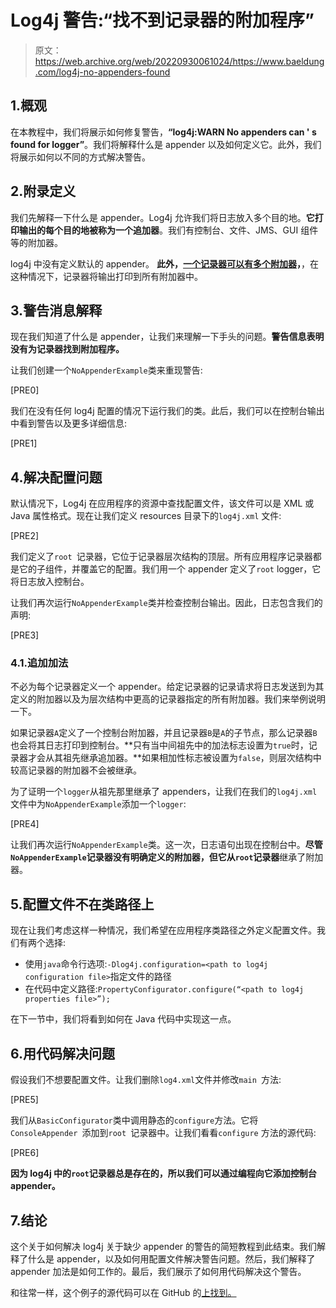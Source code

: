 # Log4j 警告:“找不到记录器的附加程序”

> 原文：<https://web.archive.org/web/20220930061024/https://www.baeldung.com/log4j-no-appenders-found>

## 1.概观

在本教程中，我们将展示如何修复警告，**“log4j:WARN No appenders can ' s found for logger”**。我们将解释什么是 appender 以及如何定义它。此外，我们将展示如何以不同的方式解决警告。

## 2.附录定义

我们先解释一下什么是 appender。Log4j 允许我们将日志放入多个目的地。**它打印输出的每个目的地被称为一个追加器**。我们有控制台、文件、JMS、GUI 组件等的附加器。

log4j 中没有定义默认的 appender。 **此外，[一个记录器可以有多个附加器](/web/20220906130055/https://www.baeldung.com/log4j2-appenders-layouts-filters)，**，在这种情况下，记录器将输出打印到所有附加器中。

## 3.警告消息解释

现在我们知道了什么是 appender，让我们来理解一下手头的问题。**警告信息表明没有为记录器找到附加程序。**

让我们创建一个`NoAppenderExample`类来重现警告:

[PRE0]

我们在没有任何 log4j 配置的情况下运行我们的类。此后，我们可以在控制台输出中看到警告以及更多详细信息:

[PRE1]

## 4.解决配置问题

默认情况下，Log4j 在应用程序的资源中查找配置文件，该文件可以是 XML 或 Java 属性格式。现在让我们定义 resources 目录下的`log4j.xml` 文件:

[PRE2]

我们定义了`root `记录器，它位于记录器层次结构的顶层。所有应用程序记录器都是它的子组件，并覆盖它的配置。我们用一个 appender 定义了`root` logger，它将日志放入控制台。

让我们再次运行`NoAppenderExample`类并检查控制台输出。因此，日志包含我们的声明:

[PRE3]

### 4.1.追加加法

不必为每个记录器定义一个 appender。给定记录器的记录请求将日志发送到为其定义的附加器以及为层次结构中更高的记录器指定的所有附加器。我们来举例说明一下。

如果记录器`A`定义了一个控制台附加器，并且记录器`B`是`A`的子节点，那么记录器`B`也会将其日志打印到控制台。**只有当中间祖先中的加法标志设置为`true`时，记录器才会从其祖先继承追加器。**如果相加性标志被设置为`false`，则层次结构中较高记录器的附加器不会被继承。

为了证明一个`logger`从祖先那里继承了 appenders，让我们在我们的`log4j.xml` 文件中为`NoAppenderExample`添加一个`logger`:

[PRE4]

让我们再次运行`NoAppenderExample`类。这一次，日志语句出现在控制台中。**尽管`NoAppenderExample`记录器没有明确定义的附加器，但它从`root`记录器**继承了附加器。

## 5.配置文件不在类路径上

现在让我们考虑这样一种情况，我们希望在应用程序类路径之外定义配置文件。我们有两个选择:

*   使用`java`命令行选项:`-Dlog4j.configuration=<path to log4j configuration file>`指定文件的路径
*   在代码中定义路径:`PropertyConfigurator.configure(“<path to log4j properties file>”);`

在下一节中，我们将看到如何在 Java 代码中实现这一点。

## 6.用代码解决问题

假设我们不想要配置文件。让我们删除`log4.xml`文件并修改`main `方法:

[PRE5]

我们从`BasicConfigurator`类中调用静态的`configure`方法。它将`ConsoleAppender `添加到`root `记录器中。让我们看看`configure` 方法的源代码:

[PRE6]

**因为 log4j 中的`root`记录器总是存在的，所以我们可以通过编程向它添加控制台 appender。**

## 7.结论

这个关于如何解决 log4j 关于缺少 appender 的警告的简短教程到此结束。我们解释了什么是 appender，以及如何用配置文件解决警告问题。然后，我们解释了 appender 加法是如何工作的。最后，我们展示了如何用代码解决这个警告。

和往常一样，这个例子的源代码可以在 GitHub 的[上找到。](https://web.archive.org/web/20220906130055/https://github.com/eugenp/tutorials/tree/master/logging-modules/log4j)